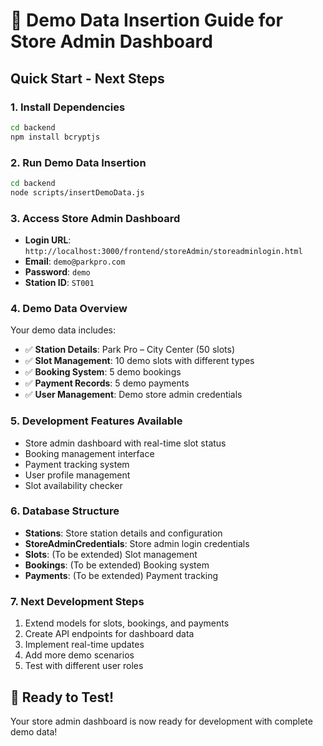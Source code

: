 # 🎯 Demo Data Insertion Guide for Store Admin Dashboard

## Quick Start - Next Steps

### 1. Install Dependencies
```bash
cd backend
npm install bcryptjs
```

### 2. Run Demo Data Insertion
```bash
cd backend
node scripts/insertDemoData.js
```

### 3. Access Store Admin Dashboard
- **Login URL**: `http://localhost:3000/frontend/storeAdmin/storeadminlogin.html`
- **Email**: `demo@parkpro.com`
- **Password**: `demo`
- **Station ID**: `ST001`

### 4. Demo Data Overview
Your demo data includes:
- ✅ **Station Details**: Park Pro – City Center (50 slots)
- ✅ **Slot Management**: 10 demo slots with different types
- ✅ **Booking System**: 5 demo bookings
- ✅ **Payment Records**: 5 demo payments
- ✅ **User Management**: Demo store admin credentials

### 5. Development Features Available
- Store admin dashboard with real-time slot status
- Booking management interface
- Payment tracking system
- User profile management
- Slot availability checker

### 6. Database Structure
- **Stations**: Store station details and configuration
- **StoreAdminCredentials**: Store admin login credentials
- **Slots**: (To be extended) Slot management
- **Bookings**: (To be extended) Booking system
- **Payments**: (To be extended) Payment tracking

### 7. Next Development Steps
1. Extend models for slots, bookings, and payments
2. Create API endpoints for dashboard data
3. Implement real-time updates
4. Add more demo scenarios
5. Test with different user roles

## 🚀 Ready to Test!
Your store admin dashboard is now ready for development with complete demo data!
